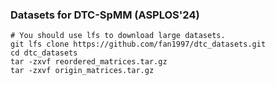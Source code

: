 ### Datasets for DTC-SpMM (ASPLOS'24)

```shell
# You should use lfs to download large datasets.
git lfs clone https://github.com/fan1997/dtc_datasets.git
cd dtc_datasets
tar -zxvf reordered_matrices.tar.gz
tar -zxvf origin_matrices.tar.gz
```
